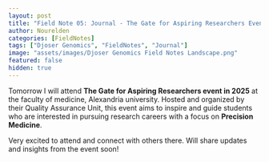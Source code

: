 ```yaml
---
layout: post
title: "Field Note 05: Journal - The Gate for Aspiring Researchers Event 2025"
author: Nourelden
categories: [FieldNotes]
tags: ["Djoser Genomics", "FieldNotes", "Journal"]
image: "assets/images/Djoser Genomics Field Notes Landscape.png"
featured: false
hidden: true
---
```


Tomorrow I will attend **The Gate for Aspiring Researchers event in 2025** at the faculty of medicine, Alexandria university. Hosted and organized by their Quality Assurance Unit, this event aims to inspire and guide students who are interested in pursuing research careers with a focus on **Precision Medicine**.

Very excited to attend and connect with others there. Will share updates and insights from the event soon!
